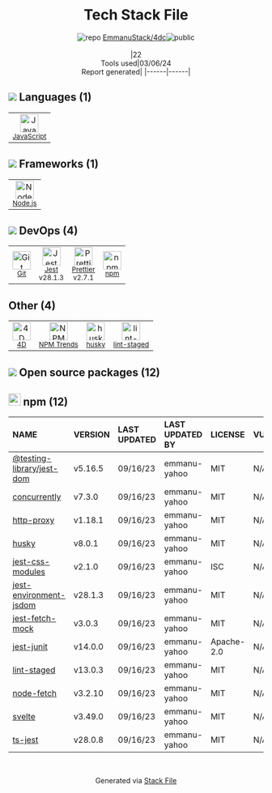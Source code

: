 <!--
&lt;--- Readme.md Snippet without images Start ---&gt;
## Tech Stack
EmmanuStack/4dc is built on the following main stack:

- [JavaScript](https://developer.mozilla.org/en-US/docs/Web/JavaScript) – Languages
- [Node.js](http://nodejs.org/) – Frameworks (Full Stack)
- [Jest](http://facebook.github.io/jest/) – Javascript Testing Framework
- [Prettier](https://prettier.io/) – Code Review
- [4D](https://us.4d.com/) – Integration Tools

Full tech stack [here](/techstack.md)

&lt;--- Readme.md Snippet without images End ---&gt;

&lt;--- Readme.md Snippet with images Start ---&gt;
## Tech Stack
EmmanuStack/4dc is built on the following main stack:

- <img width='25' height='25' src='https://img.stackshare.io/service/1209/javascript.jpeg' alt='JavaScript'/> [JavaScript](https://developer.mozilla.org/en-US/docs/Web/JavaScript) – Languages
- <img width='25' height='25' src='https://img.stackshare.io/service/1011/n1JRsFeB_400x400.png' alt='Node.js'/> [Node.js](http://nodejs.org/) – Frameworks (Full Stack)
- <img width='25' height='25' src='https://img.stackshare.io/service/830/jest.png' alt='Jest'/> [Jest](http://facebook.github.io/jest/) – Javascript Testing Framework
- <img width='25' height='25' src='https://img.stackshare.io/service/7035/default_66f265943abed56bcdbfca1c866a4261b1fbb063.jpg' alt='Prettier'/> [Prettier](https://prettier.io/) – Code Review
- <img width='25' height='25' src='https://img.stackshare.io/service/5173/EiNvBwXR_400x400.jpg' alt='4D'/> [4D](https://us.4d.com/) – Integration Tools

Full tech stack [here](/techstack.md)

&lt;--- Readme.md Snippet with images End ---&gt;
-->
<div align="center">

# Tech Stack File
![](https://img.stackshare.io/repo.svg "repo") [EmmanuStack/4dc](https://github.com/EmmanuStack/4dc)![](https://img.stackshare.io/public_badge.svg "public")
<br/><br/>
|22<br/>Tools used|03/06/24 <br/>Report generated|
|------|------|
</div>

## <img src='https://img.stackshare.io/languages.svg'/> Languages (1)
<table><tr>
  <td align='center'>
  <img width='36' height='36' src='https://img.stackshare.io/service/1209/javascript.jpeg' alt='JavaScript'>
  <br>
  <sub><a href="https://developer.mozilla.org/en-US/docs/Web/JavaScript">JavaScript</a></sub>
  <br>
  <sub></sub>
</td>

</tr>
</table>

## <img src='https://img.stackshare.io/frameworks.svg'/> Frameworks (1)
<table><tr>
  <td align='center'>
  <img width='36' height='36' src='https://img.stackshare.io/service/1011/n1JRsFeB_400x400.png' alt='Node.js'>
  <br>
  <sub><a href="http://nodejs.org/">Node.js</a></sub>
  <br>
  <sub></sub>
</td>

</tr>
</table>

## <img src='https://img.stackshare.io/devops.svg'/> DevOps (4)
<table><tr>
  <td align='center'>
  <img width='36' height='36' src='https://img.stackshare.io/service/1046/git.png' alt='Git'>
  <br>
  <sub><a href="http://git-scm.com/">Git</a></sub>
  <br>
  <sub></sub>
</td>

<td align='center'>
  <img width='36' height='36' src='https://img.stackshare.io/service/830/jest.png' alt='Jest'>
  <br>
  <sub><a href="http://facebook.github.io/jest/">Jest</a></sub>
  <br>
  <sub>v28.1.3</sub>
</td>

<td align='center'>
  <img width='36' height='36' src='https://img.stackshare.io/service/7035/default_66f265943abed56bcdbfca1c866a4261b1fbb063.jpg' alt='Prettier'>
  <br>
  <sub><a href="https://prettier.io/">Prettier</a></sub>
  <br>
  <sub>v2.7.1</sub>
</td>

<td align='center'>
  <img width='36' height='36' src='https://img.stackshare.io/service/1120/lejvzrnlpb308aftn31u.png' alt='npm'>
  <br>
  <sub><a href="https://www.npmjs.com/">npm</a></sub>
  <br>
  <sub></sub>
</td>

</tr>
</table>

## Other (4)
<table><tr>
  <td align='center'>
  <img width='36' height='36' src='https://img.stackshare.io/service/5173/EiNvBwXR_400x400.jpg' alt='4D'>
  <br>
  <sub><a href="https://us.4d.com/">4D</a></sub>
  <br>
  <sub></sub>
</td>

<td align='center'>
  <img width='36' height='36' src='https://img.stackshare.io/service/12294/empty-logo-square.png' alt='NPM Trends'>
  <br>
  <sub><a href="https://www.npmtrends.com/">NPM Trends</a></sub>
  <br>
  <sub></sub>
</td>

<td align='center'>
  <img width='36' height='36' src='https://img.stackshare.io/service/9527/5502029.jpeg' alt='husky'>
  <br>
  <sub><a href="https://github.com/typicode/husky">husky</a></sub>
  <br>
  <sub></sub>
</td>

<td align='center'>
  <img width='36' height='36' src='https://img.stackshare.io/service/10577/11071.jpeg' alt='lint-staged'>
  <br>
  <sub><a href="https://github.com/okonet/lint-staged">lint-staged</a></sub>
  <br>
  <sub></sub>
</td>

</tr>
</table>


## <img src='https://img.stackshare.io/group.svg' /> Open source packages (12)</h2>

## <img width='24' height='24' src='https://img.stackshare.io/service/1120/lejvzrnlpb308aftn31u.png'/> npm (12)

|NAME|VERSION|LAST UPDATED|LAST UPDATED BY|LICENSE|VULNERABILITIES|
|:------|:------|:------|:------|:------|:------|
|[@testing-library/jest-dom](https://www.npmjs.com/@testing-library/jest-dom)|v5.16.5|09/16/23|emmanu-yahoo |MIT|N/A|
|[concurrently](https://www.npmjs.com/concurrently)|v7.3.0|09/16/23|emmanu-yahoo |MIT|N/A|
|[http-proxy](https://www.npmjs.com/http-proxy)|v1.18.1|09/16/23|emmanu-yahoo |MIT|N/A|
|[husky](https://www.npmjs.com/husky)|v8.0.1|09/16/23|emmanu-yahoo |MIT|N/A|
|[jest-css-modules](https://www.npmjs.com/jest-css-modules)|v2.1.0|09/16/23|emmanu-yahoo |ISC|N/A|
|[jest-environment-jsdom](https://www.npmjs.com/jest-environment-jsdom)|v28.1.3|09/16/23|emmanu-yahoo |MIT|N/A|
|[jest-fetch-mock](https://www.npmjs.com/jest-fetch-mock)|v3.0.3|09/16/23|emmanu-yahoo |MIT|N/A|
|[jest-junit](https://www.npmjs.com/jest-junit)|v14.0.0|09/16/23|emmanu-yahoo |Apache-2.0|N/A|
|[lint-staged](https://www.npmjs.com/lint-staged)|v13.0.3|09/16/23|emmanu-yahoo |MIT|N/A|
|[node-fetch](https://www.npmjs.com/node-fetch)|v3.2.10|09/16/23|emmanu-yahoo |MIT|N/A|
|[svelte](https://www.npmjs.com/svelte)|v3.49.0|09/16/23|emmanu-yahoo |MIT|N/A|
|[ts-jest](https://www.npmjs.com/ts-jest)|v28.0.8|09/16/23|emmanu-yahoo |MIT|N/A|

<br/>
<div align='center'>

Generated via [Stack File](https://github.com/marketplace/stack-file)

